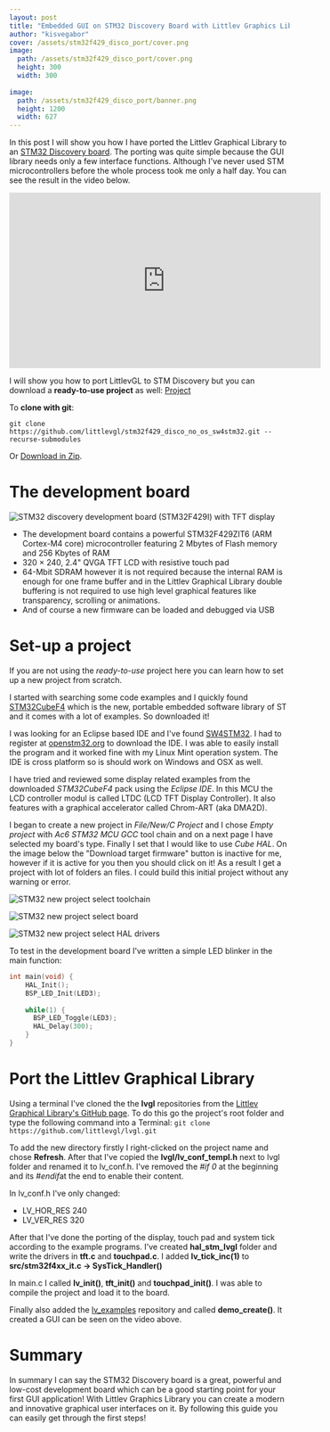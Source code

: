 ```yaml
---
layout: post
title: "Embedded GUI on STM32 Discovery Board with Littlev Graphics Library"
author: "kisvegabor"
cover: /assets/stm32f429_disco_port/cover.png
image:
  path: /assets/stm32f429_disco_port/cover.png
  height: 300
  width: 300
  
image:
  path: /assets/stm32f429_disco_port/banner.png
  height: 1200
  width: 627
---
```


 In this post I will show you how I have ported the Littlev Graphical Library to an [STM32 Discovery board](http://www.st.com/content/st_com/en/products/evaluation-tools/product-evaluation-tools/mcu-eval-tools/stm32-mcu-eval-tools/stm32-mcu-discovery-kits/32f429idiscovery.html). 
 The porting was quite simple because the GUI library needs only a few interface functions. Although I've never used STM microcontrollers before  the whole process took me only a half day. You can see the result in the video below. 

<iframe width="560" height="315" src="https://www.youtube.com/embed/DcJdK137WKM" frameborder="0" allow="accelerometer; autoplay; encrypted-media; gyroscope; picture-in-picture" allowfullscreen></iframe>

I will show you how to port LittlevGL to STM Discovery but you can download a **ready-to-use project** as well: [Project](https://github.com/littlevgl/stm32f429_disco_no_os_sw4stm32)

To **clone with git**:
```
git clone https://github.com/littlevgl/stm32f429_disco_no_os_sw4stm32.git --recurse-submodules 
```

Or [Download in Zip](/assets/stm32f429_disco_no_os_sw4stm32.zip).

# The development board 

![STM32 discovery development board (STM32F429I) with TFT display](/assets/stm32f429_disco_port/stm32_discovery_dev_board.jpg)

- The development board contains a powerful STM32F429ZIT6 (ARM Cortex-M4 core) microcontroller featuring 2 Mbytes of Flash memory and 256 Kbytes of RAM
- 320 × 240, 2.4" QVGA TFT LCD with resistive touch pad
- 64-Mbit SDRAM however it is not required because the internal RAM is enough for one frame buffer and  in the Littlev Graphical Library double buffering is not required to use high level graphical features like transparency, scrolling or animations. 
- And of course a new firmware can be loaded and debugged via USB 

# Set-up a project
If you are not using the *ready-to-use* project here you can learn how to set up a new project from scratch.

I started with searching some code examples and I quickly found [STM32CubeF4](http://www.st.com/content/st_com/en/products/embedded-software/mcus-embedded-software/stm32-embedded-software/stm32cube-embedded-software/stm32cubef4.html) which is the new, portable embedded software library of ST and it comes with a lot of examples. So downloaded it!

I was looking for an Eclipse based IDE and  I've found [SW4STM32](http://www.st.com/en/development-tools/sw4stm32.html). I had to register at [openstm32.org](http://www.openstm32.org) to download the IDE. I was able to easily install the program and it worked fine with my Linux Mint operation system. The IDE is cross platform so is should work on Windows and OSX as well.

I have tried  and reviewed some display related examples from the downloaded *STM32CubeF4* pack using the *Eclipse IDE*. In this MCU the LCD controller modul is called LTDC (LCD TFT Display Controller). It also features with a graphical accelerator called Chrom-ART (aka DMA2D).

I began to create a new project in *File/New/C Project* and I chose  *Empty project* with *Ac6 STM32 MCU GCC* tool chain and on a next page I have selected my board's type. Finally I set that I would like to  use *Cube HAL*. On the image below the "Download target firmware" button is inactive for me, however if it is active for you then you should click on it! As a result I get a project with lot of folders an files. I could build this initial project without any warning or error.

![STM32 new project select toolchain](/assets/stm32f429_disco_port/new_proj_1.png)

![STM32 new project select board](/assets/stm32f429_disco_port/new_proj_2.png)

![STM32 new project select HAL drivers](/assets/stm32f429_disco_port/new_proj_3.png)


To test in the development board I've written a simple LED blinker in the main function:
```c
int main(void) {
	HAL_Init();
	BSP_LED_Init(LED3);
	
	while(1) {
	  BSP_LED_Toggle(LED3);
	  HAL_Delay(300);
	}
}
```

# Port the Littlev Graphical Library
Using a terminal I've cloned the the **lvgl** repositories from the [Littlev Graphical Library's GitHub page]( https://github.com/littlevgl/lvgl). To do this go the project's root folder and type the following command into a Terminal: `git clone https://github.com/littlevgl/lvgl.git`

To add the new directory firstly I right-clicked on the project name and chose **Refresh**. After that  I've copied the **lvgl/lv_conf_templ.h** next to lvgl folder and renamed it to lv_conf.h. I've removed the *#if 0* at the beginning and its *#endif*at the end to enable their content. 

In lv_conf.h I've only changed:
- LV_HOR_RES  240 
- LV_VER_RES  320 


After that  I've done the porting of the display, touch pad and system tick according to the example programs. I've created **hal_stm_lvgl** folder and write the drivers in  **tft.c** and **touchpad.c**. I added **lv_tick_inc(1)** to **src/stm32f4xx_it.c -> SysTick_Handler()**

In main.c I called **lv_init()**, **tft_init()** and  **touchpad_init()**. I  was able to compile the project and load it to the board.

Finally also added the [lv_examples](https://github.com/littlevgl/lv_examples) repository and called **demo_create()**. It created a GUI can be seen on the video above.

# Summary
In summary I can say the STM32 Discovery  board is a great, powerful and low-cost development board which can be a good starting point for your first GUI application! With Littlev Graphics Library you can create a modern and innovative graphical user interfaces on it.  By following this guide you can easily get through the first steps!

